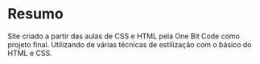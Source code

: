 # Resumo

Site criado a partir das aulas de CSS e HTML pela One Bit Code como projeto final.
Utilizando de várias técnicas de estilização com o básico do HTML e CSS.
